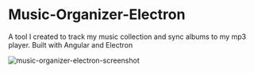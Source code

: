 # Music-Organizer-Electron

A tool I created to track my music collection and sync albums to my mp3 player. Built with Angular and Electron

![music-organizer-electron-screenshot](https://github.com/jdlandau123/Music-Organizer-Electron/assets/46530995/bee44409-a2a3-454c-84c4-b12fc1e7357a)
